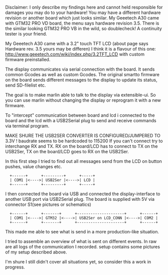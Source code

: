 Disclaimer:
I only describe my findings here and cannot held responsible for damages you may do to your hardware!
You may have a different hardware revision or another board which just looks similar.
My Geeetech A30 came with GTM32 PRO VD board, the menu says hardware revision 3.5.
There is the similar looking GTM32 PRO VB in the wild, so doublecheck! A continuity tester is your friend.


My Geeetech A30 came with a 3.2" touch TFT LCD (about page says Hardware rev. 3.5 yours may be differen)
I think it is a flavour of this one:
http://www.geeetech.com/wiki/index.php/3.2TFT_LCD
with custom firmware preinstalled.



The display communicates via serial connection with the board. It sends common Gcodes as well as custom Gcodes. The original smartto firmware on the board sends different messages to the display to update its status, send SD-filelist etc.

The goal is to make marlin able to talk to the display via extensible-ui. So you can use marlin without changing the display or reprogram it with a new firmware.


To "intercept" communication between board and lcd i connected to the board and the lcd with a USB2Serial plug to send and receive commands via terminal program.

MAKE SHURE THE USB2SER CONVERTER IS CONFIGURED/JUMPERED TO 3.3V !
baudrate seems to be hardcoded to 115200
If you can't connect try to interchange RX and TX.
RX on the board/LCD has to connect to TX on the USB2Ser, TX on the board/LCD goes to RX on the USB2Ser.


In this first step I tried to find out all messages send from the LCD on button pushes, value changes etc.
```
  +------+      +---------+      +-----+
  | COM1 |<---->| USB2Ser |<---->| LCD |
  +------+      +---------+      +-----+
```


I then connected the board via USB and connected the display-interface to another USB port via USB2Serial plug.
The board is supplied with 5V via connector S1(see pictures or schematics)
```
  +------+      +-------+      +---------------------+      +------+
  | COM1 |<---->| GTM32 |<---->| USB2Ser on LCD_CONN |<---->| COM2 |
  +------+      +-------+      +---------------------+      +------+
```
This made me able to see what is send in a more production-like situation.

I tried to assemble an overview of what is sent on different events.
In raw are all logs of the communication I recorded.
setup contains some pictures of my setup described above.

I'm shure I still didn't cover all situations yet, so consider this a work in progress.

